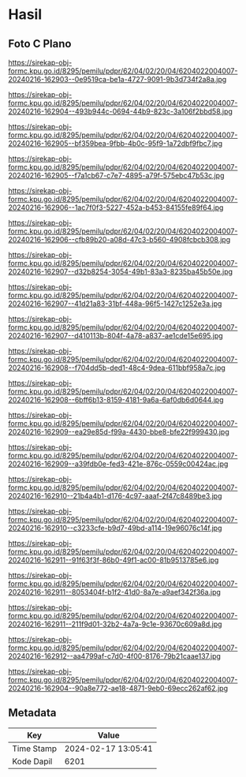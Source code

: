 # Hasil

## Foto C Plano

https://sirekap-obj-formc.kpu.go.id/8295/pemilu/pdpr/62/04/02/20/04/6204022004007-20240216-162903--0e9519ca-be1a-4727-9091-9b3d734f2a8a.jpg

https://sirekap-obj-formc.kpu.go.id/8295/pemilu/pdpr/62/04/02/20/04/6204022004007-20240216-162904--493b944c-0694-44b9-823c-3a106f2bbd58.jpg

https://sirekap-obj-formc.kpu.go.id/8295/pemilu/pdpr/62/04/02/20/04/6204022004007-20240216-162905--bf359bea-9fbb-4b0c-95f9-1a72dbf9fbc7.jpg

https://sirekap-obj-formc.kpu.go.id/8295/pemilu/pdpr/62/04/02/20/04/6204022004007-20240216-162905--f7a1cb67-c7e7-4895-a79f-575ebc47b53c.jpg

https://sirekap-obj-formc.kpu.go.id/8295/pemilu/pdpr/62/04/02/20/04/6204022004007-20240216-162906--1ac7f0f3-5227-452a-b453-84155fe89f64.jpg

https://sirekap-obj-formc.kpu.go.id/8295/pemilu/pdpr/62/04/02/20/04/6204022004007-20240216-162906--cfb89b20-a08d-47c3-b560-4908fcbcb308.jpg

https://sirekap-obj-formc.kpu.go.id/8295/pemilu/pdpr/62/04/02/20/04/6204022004007-20240216-162907--d32b8254-3054-49b1-83a3-8235ba45b50e.jpg

https://sirekap-obj-formc.kpu.go.id/8295/pemilu/pdpr/62/04/02/20/04/6204022004007-20240216-162907--41d21a83-31bf-448a-96f5-1427c1252e3a.jpg

https://sirekap-obj-formc.kpu.go.id/8295/pemilu/pdpr/62/04/02/20/04/6204022004007-20240216-162907--d410113b-804f-4a78-a837-ae1cde15e695.jpg

https://sirekap-obj-formc.kpu.go.id/8295/pemilu/pdpr/62/04/02/20/04/6204022004007-20240216-162908--f704dd5b-ded1-48c4-9dea-611bbf958a7c.jpg

https://sirekap-obj-formc.kpu.go.id/8295/pemilu/pdpr/62/04/02/20/04/6204022004007-20240216-162908--6bff6b13-8159-4181-9a6a-6af0db6d0644.jpg

https://sirekap-obj-formc.kpu.go.id/8295/pemilu/pdpr/62/04/02/20/04/6204022004007-20240216-162909--ea29e85d-f99a-4430-bbe8-bfe22f999430.jpg

https://sirekap-obj-formc.kpu.go.id/8295/pemilu/pdpr/62/04/02/20/04/6204022004007-20240216-162909--a39fdb0e-fed3-421e-876c-0559c00424ac.jpg

https://sirekap-obj-formc.kpu.go.id/8295/pemilu/pdpr/62/04/02/20/04/6204022004007-20240216-162910--21b4a4b1-d176-4c97-aaaf-2f47c8489be3.jpg

https://sirekap-obj-formc.kpu.go.id/8295/pemilu/pdpr/62/04/02/20/04/6204022004007-20240216-162910--c3233cfe-b9d7-49bd-a114-19e96076c14f.jpg

https://sirekap-obj-formc.kpu.go.id/8295/pemilu/pdpr/62/04/02/20/04/6204022004007-20240216-162911--91f63f3f-86b0-49f1-ac00-81b9513785e6.jpg

https://sirekap-obj-formc.kpu.go.id/8295/pemilu/pdpr/62/04/02/20/04/6204022004007-20240216-162911--8053404f-b1f2-41d0-8a7e-a9aef342f36a.jpg

https://sirekap-obj-formc.kpu.go.id/8295/pemilu/pdpr/62/04/02/20/04/6204022004007-20240216-162911--211f9d01-32b2-4a7a-9c1e-93670c609a8d.jpg

https://sirekap-obj-formc.kpu.go.id/8295/pemilu/pdpr/62/04/02/20/04/6204022004007-20240216-162912--aa4799af-c7d0-4f00-8176-79b21caae137.jpg

https://sirekap-obj-formc.kpu.go.id/8295/pemilu/pdpr/62/04/02/20/04/6204022004007-20240216-162904--90a8e772-ae18-4871-9eb0-69ecc262af62.jpg


## Metadata

| Key        | Value               |
| ---------- | ------------------- |
| Time Stamp | 2024-02-17 13:05:41 |
| Kode Dapil | 6201                |



